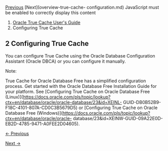 [Previous](overview-oracle-true-cache.md) [Next](overview-true-cache-
configuration.md) JavaScript must be enabled to correctly display this
content

  1. [Oracle True Cache User's Guide](index.md)
  2. Configuring True Cache

## 2 Configuring True Cache

You can configure True Cache using the Oracle Database Configuration Assistant
(Oracle DBCA) or you can configure it manually.

Note:

True Cache for Oracle Database Free has a simplified configuration process.
Get started with the Oracle Database Free Installation Guide for your
platform. See [Configuring True Cache on Oracle Database Free
(Linux)](https://docs.oracle.com/pls/topic/lookup?ctx=en/database/oracle/oracle-database/23&id=XEINL-
GUID-DB0B52B9-F18C-4101-807A-CD0C3B5679D5) or [Configuring True Cache on
Oracle Database Free
(Windows)](https://docs.oracle.com/pls/topic/lookup?ctx=en/database/oracle/oracle-
database/23&id=XEINW-GUID-09A22E0D-EB2D-4785-9471-A0FEE2D04605).


[← Previous](overview-oracle-true-cache.md)

[Next →](overview-true-cache-configuration.md)
